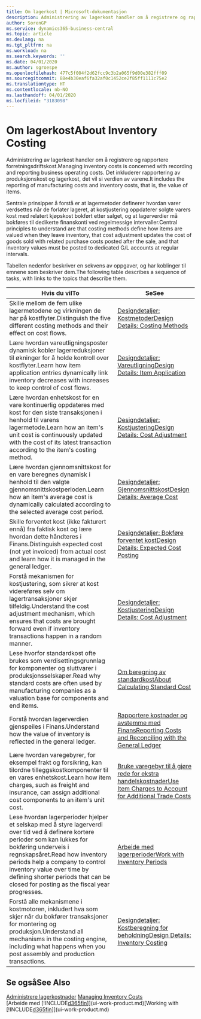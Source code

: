 ```yaml
---
title: Om lagerkost | Microsoft-dokumentasjon
description: Administrering av lagerkost handler om å registrere og rapportere forretningsdriftskost. Det inkluderer rapportering av produksjonskost og lagerkost, det vil si verdien av varene.
author: SorenGP
ms.service: dynamics365-business-central
ms.topic: article
ms.devlang: na
ms.tgt_pltfrm: na
ms.workload: na
ms.search.keywords: ''
ms.date: 04/01/2020
ms.author: sgroespe
ms.openlocfilehash: 477c5f004f2d62fcc9c3b2a065f9d00e382fff09
ms.sourcegitcommit: 88e4b30eaf6fa32af0c1452ce2f85ff1111c75e2
ms.translationtype: HT
ms.contentlocale: nb-NO
ms.lasthandoff: 04/01/2020
ms.locfileid: "3183098"
---
```

# <a name="about-inventory-costing"></a><span data-ttu-id="b8ea7-104">Om lagerkost</span><span class="sxs-lookup"><span data-stu-id="b8ea7-104">About Inventory Costing</span></span>
<span data-ttu-id="b8ea7-105">Administrering av lagerkost handler om å registrere og rapportere forretningsdriftskost.</span><span class="sxs-lookup"><span data-stu-id="b8ea7-105">Managing inventory costs is concerned with recording and reporting business operating costs.</span></span> <span data-ttu-id="b8ea7-106">Det inkluderer rapportering av produksjonskost og lagerkost, det vil si verdien av varene.</span><span class="sxs-lookup"><span data-stu-id="b8ea7-106">It includes the reporting of manufacturing costs and inventory costs, that is, the value of items.</span></span>  

 <span data-ttu-id="b8ea7-107">Sentrale prinsipper å forstå er at lagermetoder definerer hvordan varer verdsettes når de forlater lageret, at kostjustering oppdaterer solgte varers kost med relatert kjøpskost bokført etter salget, og at lagerverdier må bokføres til dedikerte finanskonti ved regelmessige intervaller.</span><span class="sxs-lookup"><span data-stu-id="b8ea7-107">Central principles to understand are that costing methods define how items are valued when they leave inventory, that cost adjustment updates the cost of goods sold with related purchase costs posted after the sale, and that inventory values must be posted to dedicated G/L accounts at regular intervals.</span></span>  

 <span data-ttu-id="b8ea7-108">Tabellen nedenfor beskriver en sekvens av oppgaver, og har koblinger til emnene som beskriver dem.</span><span class="sxs-lookup"><span data-stu-id="b8ea7-108">The following table describes a sequence of tasks, with links to the topics that describe them.</span></span>   

|<span data-ttu-id="b8ea7-109">**Hvis du vil**</span><span class="sxs-lookup"><span data-stu-id="b8ea7-109">**To**</span></span>|<span data-ttu-id="b8ea7-110">**Se**</span><span class="sxs-lookup"><span data-stu-id="b8ea7-110">**See**</span></span>|  
|------------|-------------|  
|<span data-ttu-id="b8ea7-111">Skille mellom de fem ulike lagermetodene og virkningen de har på kostflyter.</span><span class="sxs-lookup"><span data-stu-id="b8ea7-111">Distinguish the five different costing methods and their effect on cost flows.</span></span>|[<span data-ttu-id="b8ea7-112">Designdetaljer: Kostmetoder</span><span class="sxs-lookup"><span data-stu-id="b8ea7-112">Design Details: Costing Methods</span></span>](design-details-costing-methods.md)|  
|<span data-ttu-id="b8ea7-113">Lære hvordan vareutligningsposter dynamisk kobler lagerreduksjoner til økninger for å holde kontroll over kostflyter.</span><span class="sxs-lookup"><span data-stu-id="b8ea7-113">Learn how item application entries dynamically link inventory decreases with increases to keep control of cost flows.</span></span>|[<span data-ttu-id="b8ea7-114">Designdetaljer: Vareutligning</span><span class="sxs-lookup"><span data-stu-id="b8ea7-114">Design Details: Item Application</span></span>](design-details-item-application.md)|  
|<span data-ttu-id="b8ea7-115">Lære hvordan enhetskost for en vare kontinuerlig oppdateres med kost for den siste transaksjonen i henhold til varens lagermetode.</span><span class="sxs-lookup"><span data-stu-id="b8ea7-115">Learn how an item's unit cost is continuously updated with the cost of its latest transaction according to the item's costing method.</span></span>|[<span data-ttu-id="b8ea7-116">Designdetaljer: Kostjustering</span><span class="sxs-lookup"><span data-stu-id="b8ea7-116">Design Details: Cost Adjustment</span></span>](design-details-cost-adjustment.md)|  
|<span data-ttu-id="b8ea7-117">Lære hvordan gjennomsnittskost for en vare beregnes dynamisk i henhold til den valgte gjennomsnittskostperioden.</span><span class="sxs-lookup"><span data-stu-id="b8ea7-117">Learn how an item's average cost is dynamically calculated according to the selected average cost period.</span></span>|[<span data-ttu-id="b8ea7-118">Designdetaljer: Gjennomsnittskost</span><span class="sxs-lookup"><span data-stu-id="b8ea7-118">Design Details: Average Cost</span></span>](design-details-average-cost.md)|  
|<span data-ttu-id="b8ea7-119">Skille forventet kost (ikke fakturert ennå) fra faktisk kost og lære hvordan dette håndteres i Finans.</span><span class="sxs-lookup"><span data-stu-id="b8ea7-119">Distinguish expected cost (not yet invoiced) from actual cost and learn how it is managed in the general ledger.</span></span>|[<span data-ttu-id="b8ea7-120">Designdetaljer: Bokføre forventet kost</span><span class="sxs-lookup"><span data-stu-id="b8ea7-120">Design Details: Expected Cost Posting</span></span>](design-details-expected-cost-posting.md)|  
|<span data-ttu-id="b8ea7-121">Forstå mekanismen for kostjustering, som sikrer at kost videreføres selv om lagertransaksjoner skjer tilfeldig.</span><span class="sxs-lookup"><span data-stu-id="b8ea7-121">Understand the cost adjustment mechanism, which ensures that costs are brought forward even if inventory transactions happen in a random manner.</span></span>|[<span data-ttu-id="b8ea7-122">Designdetaljer: Kostjustering</span><span class="sxs-lookup"><span data-stu-id="b8ea7-122">Design Details: Cost Adjustment</span></span>](design-details-cost-adjustment.md)|  
|<span data-ttu-id="b8ea7-123">Lese hvorfor standardkost ofte brukes som verdisettingsgrunnlag for komponenter og sluttvarer i produksjonsselskaper.</span><span class="sxs-lookup"><span data-stu-id="b8ea7-123">Read why standard costs are often used by manufacturing companies as a valuation base for components and end items.</span></span>|[<span data-ttu-id="b8ea7-124">Om beregning av standardkost</span><span class="sxs-lookup"><span data-stu-id="b8ea7-124">About Calculating Standard Cost</span></span>](finance-about-calculating-standard-cost.md)|  
|<span data-ttu-id="b8ea7-125">Forstå hvordan lagerverdien gjenspeiles i Finans.</span><span class="sxs-lookup"><span data-stu-id="b8ea7-125">Understand how the value of inventory is reflected in the general ledger.</span></span>|[<span data-ttu-id="b8ea7-126">Rapportere kostnader og avstemme med Finans</span><span class="sxs-lookup"><span data-stu-id="b8ea7-126">Reporting Costs and Reconciling with the General Ledger</span></span>](finance-report-costs-and-reconcile-with-the-general-ledger.md)|  
|<span data-ttu-id="b8ea7-127">Lære hvordan varegebyrer, for eksempel frakt og forsikring, kan tilordne tilleggskostkomponenter til en vares enhetskost.</span><span class="sxs-lookup"><span data-stu-id="b8ea7-127">Learn how item charges, such as freight and insurance, can assign additional cost components to an item's unit cost.</span></span>|[<span data-ttu-id="b8ea7-128">Bruke varegebyr til å gjøre rede for ekstra handelskostnader</span><span class="sxs-lookup"><span data-stu-id="b8ea7-128">Use Item Charges to Account for Additional Trade Costs</span></span>](payables-how-assign-item-charges.md)|  
|<span data-ttu-id="b8ea7-129">Lese hvordan lagerperioder hjelper et selskap med å styre lagerverdi over tid ved å definere kortere perioder som kan lukkes for bokføring underveis i regnskapsåret.</span><span class="sxs-lookup"><span data-stu-id="b8ea7-129">Read how inventory periods help a company to control inventory value over time by defining shorter periods that can be closed for posting as the fiscal year progresses.</span></span>|[<span data-ttu-id="b8ea7-130">Arbeide med lagerperioder</span><span class="sxs-lookup"><span data-stu-id="b8ea7-130">Work with Inventory Periods</span></span>](finance-how-to-work-with-inventory-periods.md)|  
|<span data-ttu-id="b8ea7-131">Forstå alle mekanismene i kostmotoren, inkludert hva som skjer når du bokfører transaksjoner for montering og produksjon.</span><span class="sxs-lookup"><span data-stu-id="b8ea7-131">Understand all mechanisms in the costing engine, including what happens when you post assembly and production transactions.</span></span>|[<span data-ttu-id="b8ea7-132">Designdetaljer: Kostberegning for beholdning</span><span class="sxs-lookup"><span data-stu-id="b8ea7-132">Design Details: Inventory Costing</span></span>](design-details-inventory-costing.md)|  

## <a name="see-also"></a><span data-ttu-id="b8ea7-133">Se også</span><span class="sxs-lookup"><span data-stu-id="b8ea7-133">See Also</span></span>
<span data-ttu-id="b8ea7-134">[Administrere lagerkostnader](finance-manage-inventory-costs.md)  </span><span class="sxs-lookup"><span data-stu-id="b8ea7-134">[Managing Inventory Costs](finance-manage-inventory-costs.md)  </span></span>  
<span data-ttu-id="b8ea7-135">[Arbeide med [!INCLUDE[d365fin](includes/d365fin_md.md)]](ui-work-product.md)</span><span class="sxs-lookup"><span data-stu-id="b8ea7-135">[Working with [!INCLUDE[d365fin](includes/d365fin_md.md)]](ui-work-product.md)</span></span>

